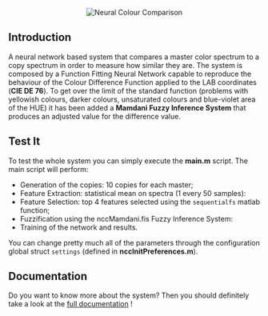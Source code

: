 <p align="center">
<img src="https://i.imgur.com/ntpcSSt.png" alt="Neural Colour Comparison"></img>
</p>

## Introduction
A neural network based system that compares a master color spectrum to a copy spectrum in order to measure how similar they are. The system is composed by a Function Fitting Neural Network capable to reproduce the behaviour of the Colour Difference Function applied to the LAB coordinates (**CIE DE 76**). To get over the limit of the standard function (problems with yellowish colours, darker colours, unsaturated colours and blue-violet area of the HUE) it has been added a **Mamdani Fuzzy Inference System** that produces an adjusted value for the difference value.

## Test It
To test the whole system you can simply execute the **main.m** script. The main script will perform:
* Generation of the copies: 10 copies for each master;
* Feature Extraction: statistical mean on spectra (1 every 50 samples):
* Feature Selection: top 4 features selected using the `sequentialfs` matlab function;
* Fuzzification using the nccMamdani.fis Fuzzy Inference System:
* Training of the network and results.

You can change pretty much all of the parameters through the configuration global struct `settings` (defined in **nccInitPreferences.m**).

## Documentation
Do you want to know more about the system? Then you should definitely take a look at the <a href="#">full documentation</a> ! 
